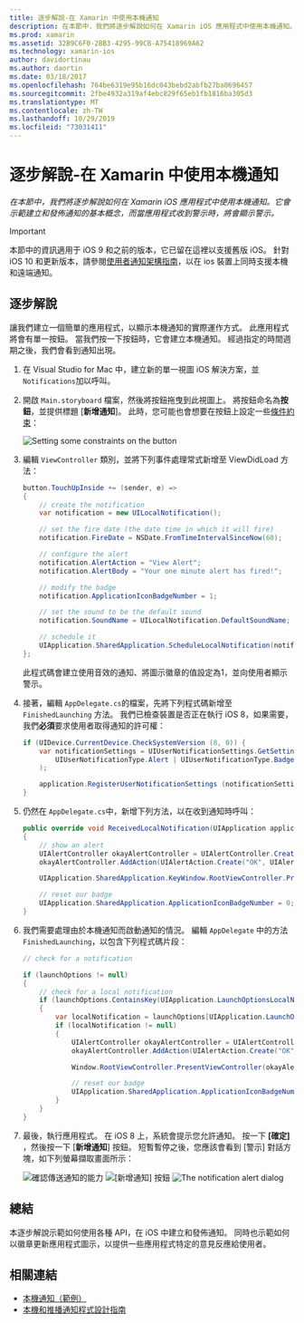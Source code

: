 ```yaml
---
title: 逐步解說-在 Xamarin 中使用本機通知
description: 在本節中，我們將逐步解說如何在 Xamarin iOS 應用程式中使用本機通知。 它會示範建立和發佈通知的基本概念，而當應用程式收到警示時，將會顯示警示。
ms.prod: xamarin
ms.assetid: 32B9C6F0-2BB3-4295-99CB-A75418969A62
ms.technology: xamarin-ios
author: davidortinau
ms.author: daortin
ms.date: 03/18/2017
ms.openlocfilehash: 764be6319e95b16dc043bebd2abfb27ba0696457
ms.sourcegitcommit: 2fbe4932a319af4ebc829f65eb1fb1816ba305d3
ms.translationtype: MT
ms.contentlocale: zh-TW
ms.lasthandoff: 10/29/2019
ms.locfileid: "73031411"
---
```

# <a name="walkthrough---using-local-notifications-in-xamarinios"></a>逐步解說-在 Xamarin 中使用本機通知

_在本節中，我們將逐步解說如何在 Xamarin iOS 應用程式中使用本機通知。它會示範建立和發佈通知的基本概念，而當應用程式收到警示時，將會顯示警示。_

> [!IMPORTANT]
> 本節中的資訊適用于 iOS 9 和之前的版本，它已留在這裡以支援舊版 iOS。 針對 iOS 10 和更新版本，請參閱[使用者通知架構指南](~/ios/platform/user-notifications/index.md)，以在 ios 裝置上同時支援本機和遠端通知。

## <a name="walkthrough"></a>逐步解說

讓我們建立一個簡單的應用程式，以顯示本機通知的實際運作方式。 此應用程式將會有單一按鈕。 當我們按一下按鈕時，它會建立本機通知。 經過指定的時間週期之後，我們會看到通知出現。

1. 在 Visual Studio for Mac 中，建立新的單一視圖 iOS 解決方案，並 `Notifications`加以呼叫。
1. 開啟 `Main.storyboard` 檔案，然後將按鈕拖曳到此視圖上。 將按鈕命名為**按鈕**，並提供標題 [**新增通知**]。 此時，您可能也會想要在按鈕上設定一些[條件約束](~/ios/user-interface/designer/designer-auto-layout.md)： 

    ![](local-notifications-in-ios-walkthrough-images/image3.png "Setting some constraints on the button")
1. 編輯 `ViewController` 類別，並將下列事件處理常式新增至 ViewDidLoad 方法：

    ```csharp
    button.TouchUpInside += (sender, e) =>
    {
        // create the notification
        var notification = new UILocalNotification();

        // set the fire date (the date time in which it will fire)
        notification.FireDate = NSDate.FromTimeIntervalSinceNow(60);

        // configure the alert
        notification.AlertAction = "View Alert";
        notification.AlertBody = "Your one minute alert has fired!";

        // modify the badge
        notification.ApplicationIconBadgeNumber = 1;

        // set the sound to be the default sound
        notification.SoundName = UILocalNotification.DefaultSoundName;

        // schedule it
        UIApplication.SharedApplication.ScheduleLocalNotification(notification);
    };
    ```

    此程式碼會建立使用音效的通知、將圖示徽章的值設定為1，並向使用者顯示警示。

1. 接著，編輯 `AppDelegate.cs`的檔案，先將下列程式碼新增至 `FinishedLaunching` 方法。 我們已檢查裝置是否正在執行 iOS 8，如果需要，我們**必須**要求使用者取得通知的許可權：

    ```csharp
    if (UIDevice.CurrentDevice.CheckSystemVersion (8, 0)) {
        var notificationSettings = UIUserNotificationSettings.GetSettingsForTypes (
            UIUserNotificationType.Alert | UIUserNotificationType.Badge | UIUserNotificationType.Sound, null
        );

        application.RegisterUserNotificationSettings (notificationSettings);
    }
    ```

1. 仍然在 `AppDelegate.cs`中，新增下列方法，以在收到通知時呼叫：

    ```csharp
    public override void ReceivedLocalNotification(UIApplication application, UILocalNotification notification)
    {
        // show an alert
        UIAlertController okayAlertController = UIAlertController.Create(notification.AlertAction, notification.AlertBody, UIAlertControllerStyle.Alert);
        okayAlertController.AddAction(UIAlertAction.Create("OK", UIAlertActionStyle.Default, null));

        UIApplication.SharedApplication.KeyWindow.RootViewController.PresentViewController(okayAlertController, true, null);

        // reset our badge
        UIApplication.SharedApplication.ApplicationIconBadgeNumber = 0;
    }
    ```

1. 我們需要處理由於本機通知而啟動通知的情況。 編輯 `AppDelegate` 中的方法 `FinishedLaunching`，以包含下列程式碼片段：

    ```csharp
    // check for a notification

    if (launchOptions != null)
    {
        // check for a local notification
        if (launchOptions.ContainsKey(UIApplication.LaunchOptionsLocalNotificationKey))
        {
            var localNotification = launchOptions[UIApplication.LaunchOptionsLocalNotificationKey] as UILocalNotification;
            if (localNotification != null)
            {
                UIAlertController okayAlertController = UIAlertController.Create(localNotification.AlertAction, localNotification.AlertBody, UIAlertControllerStyle.Alert);
                okayAlertController.AddAction(UIAlertAction.Create("OK", UIAlertActionStyle.Default, null));

                Window.RootViewController.PresentViewController(okayAlertController, true, null);

                // reset our badge
                UIApplication.SharedApplication.ApplicationIconBadgeNumber = 0;
            }
        }
    }
    ```

1. 最後，執行應用程式。 在 iOS 8 上，系統會提示您允許通知。 按一下 **[確定]** ，然後按一下 [**新增通知**] 按鈕。 短暫暫停之後，您應該會看到 [警示] 對話方塊，如下列螢幕擷取畫面所示：

    ![](local-notifications-in-ios-walkthrough-images/image0.png "確認傳送通知的能力") ![](local-notifications-in-ios-walkthrough-images/image1.png "[新增通知] 按鈕")
    ![](local-notifications-in-ios-walkthrough-images/image2.png "The notification alert dialog")

## <a name="summary"></a>總結

本逐步解說示範如何使用各種 API，在 iOS 中建立和發佈通知。 同時也示範如何以徽章更新應用程式圖示，以提供一些應用程式特定的意見反應給使用者。

## <a name="related-links"></a>相關連結

- [本機通知（範例）](https://docs.microsoft.com/samples/xamarin/ios-samples/localnotifications)
- [本機和推播通知程式設計指南](https://developer.apple.com/library/prerelease/content/documentation/NetworkingInternet/Conceptual/RemoteNotificationsPG/)
